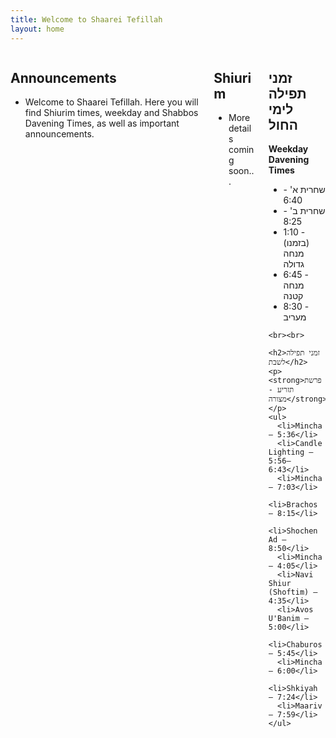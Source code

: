 ```yaml
---
title: Welcome to Shaarei Tefillah
layout: home
---
```


<div class="columns">

  <!-- Left Column: Announcements -->
  <div class="column">
    <h2>Announcements</h2>
    <ul>
      <li>Welcome to Shaarei Tefillah. Here you will find Shiurim times, weekday and Shabbos Davening Times, as well as important announcements.</li>
    </ul>
  </div>

  <!-- Middle Column: Shiurim -->
  <div class="column">
    <h2>Shiurim</h2>
    <ul>
      <li>More details coming soon...</li>
    </ul>
  </div>

  <!-- Right Column: Davening Times -->
  <div class="column">
    <h2>זמני תפילה לימי החול</h2>
    <p><strong>Weekday Davening Times</strong></p>
    <ul>
      <li>שחרית א' - 6:40</li>
      <li>שחרית ב' - 8:25</li>
      <li>1:10 - (בזמנו) מנחה גדולה</li>
      <li>6:45 - מנחה קטנה</li>
      <li>8:30 - מעריב</li>
    </ul>

    <br><br>

    <h2>זמני תפילה לשבת</h2>
    <p><strong>פרשת תזריע - מצורה</strong></p>
    <ul>
      <li>Mincha – 5:36</li>
      <li>Candle Lighting – 5:56–6:43</li>
      <li>Mincha – 7:03</li>
      <li>Brachos – 8:15</li>
      <li>Shochen Ad – 8:50</li>
      <li>Mincha – 4:05</li>
      <li>Navi Shiur (Shoftim) – 4:35</li>
      <li>Avos U'Banim – 5:00</li>
      <li>Chaburos – 5:45</li>
      <li>Mincha – 6:00</li>
      <li>Shkiyah – 7:24</li>
      <li>Maariv – 7:59</li>
    </ul>
  </div>

</div>

